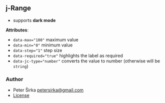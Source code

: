 ## j-Range

- supports __dark mode__

__Attributes__:

- `data-max="100"` maximum value
- `data-min="0"` minimum value
- `data-step="1"` step size
- `data-required="true"` highlights the label as required
- `data-jc-type="number"` converts the value to number (otherwise will be `string`)

### Author

- Peter Širka <petersirka@gmail.com>
- [License](https://www.totaljs.com/licenses/)